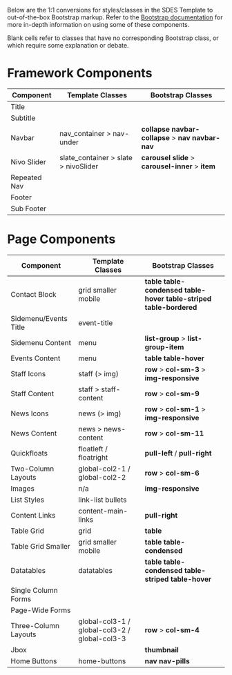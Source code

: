 Below are the 1:1 conversions for styles/classes in the SDES Template to out-of-the-box Bootstrap markup. Refer to the <a href="http://getboostrap.com">Bootstrap documentation</a> for more in-depth information on using some of these components.

Blank cells refer to classes that have no corresponding Bootstrap class, or which require some explanation or debate.

# Framework Components

<table>
	<thead>
		<th>Component</th>
		<th>Template Classes</th>
		<th>Bootstrap Classes</th>
	</thead>
	<tbody>
		<tr>
			<td>Title</td>
			<td></td>
			<td><b></b></td>
		</tr>
		<tr>
			<td>Subtitle</td>
			<td></td>
			<td><b></b></td>
		</tr>
		<tr>
			<td>Navbar</td>
			<td>nav_container &gt; nav-under</td>
			<td><b>collapse navbar-collapse</b> &gt; <b>nav navbar-nav</b></td>
		</tr>
		<tr>
			<td>Nivo Slider</td>
			<td>slate_container &gt; slate &gt; nivoSlider</td>
			<td><b>carousel slide</b> &gt; <b>carousel-inner</b> &gt; <b>item</b></td>
		</tr>
		<tr>
			<td>Repeated Nav</td>
			<td></td>
			<td><b></b></td>
		</tr>
		<tr>
			<td>Footer</td>
			<td></td>
			<td><b></b></td>
		</tr>
		<tr>
			<td>Sub Footer</td>
			<td></td>
			<td><b></b></td>
		</tr>
	</tbody>
</table>

# Page Components
<table>
	<thead>
		<th>Component</th>
		<th>Template Classes</th>
		<th>Bootstrap Classes</th>
	</thead>
	<tbody>
		<tr>
			<td>Contact Block</td>
			<td>grid smaller mobile</td>
			<td><b>table table-condensed table-hover table-striped table-bordered</b></td>
		</tr>
		<tr>
			<td>Sidemenu/Events Title</td>
			<td>event-title</td>
			<td></td>
		</tr>
		<tr>
			<td>Sidemenu Content</td>
			<td>menu</td>
			<td><b>list-group</b> &gt; <b>list-group-item</b></td>
		</tr>
		<tr>
			<td>Events Content</td>
			<td>menu</td>
			<td><b>table table-hover</b></td>
		</tr>
		<tr>
			<td>Staff Icons</td>
			<td>staff (&gt; img)</td>
			<td><b>row</b> &gt; <b>col-sm-3</b> &gt; <b>img-responsive</b></td>
		</tr>
		<tr>
			<td>Staff Content</td>
			<td>staff &gt; staff-content</td>
			<td><b>row</b> &gt; <b>col-sm-9</b></td>
		</tr>
		<tr>
			<td>News Icons</td>
			<td>news (&gt; img)</td>
			<td><b>row</b> &gt; <b>col-sm-1</b> &gt; <b>img-responsive</b></td>
		</tr>
		<tr>
			<td>News Content</td>
			<td>news &gt; news-content</td>
			<td><b>row</b> &gt; <b>col-sm-11</b></td>
		</tr>
		<tr>
			<td>Quickfloats</td>
			<td>floatleft / floatright</td>
			<td><b>pull-left</b> / <b>pull-right</b></td>
		</tr>
		<tr>
			<td>Two-Column Layouts</td>
			<td>global-col2-1 / global-col2-2</td>
			<td><b>row</b> &gt; <b>col-sm-6</b></td>
		</tr>
		<tr>
			<td>Images</td>
			<td>n/a</td>
			<td><b>img-responsive</b></td>
		</tr>
		<tr>
			<td>List Styles</td>
			<td>link-list bullets</td>
			<td><b></b></td>
		</tr>
		<tr>
			<td>Content Links</td>
			<td>content-main-links</td>
			<td><b>pull-right</b></td>
		</tr>
		<tr>
			<td>Table Grid</td>
			<td>grid</td>
			<td><b>table</b></td>
		</tr>
		<tr>
			<td>Table Grid Smaller</td>
			<td>grid smaller mobile</td>
			<td><b>table table-condensed</b></td>
		</tr>
		<tr>
			<td>Datatables</td>
			<td>datatables</td>
			<td><b>table table-condensed table-striped table-hover</b></td>
		</tr>
		<tr>
			<td>Single Column Forms</td>
			<td></td>
			<td><b></b></td>
		</tr>
		<tr>
			<td>Page-Wide Forms</td>
			<td></td>
			<td><b></b></td>
		</tr>
		<tr>
			<td>Three-Column Layouts</td>
			<td>global-col3-1 / global-col3-2 / global-col3-3</td>
			<td><b>row</b> &gt; <b>col-sm-4</b></td>
		</tr>
		<tr>
			<td>Jbox</td>
			<td></td>
			<td><b>thumbnail</b></td>
		</tr>
		<tr>
			<td>Home Buttons</td>
			<td>home-buttons</td>
			<td><b>nav nav-pills</b></td>
		</tr>
	</tbody>
</table>
